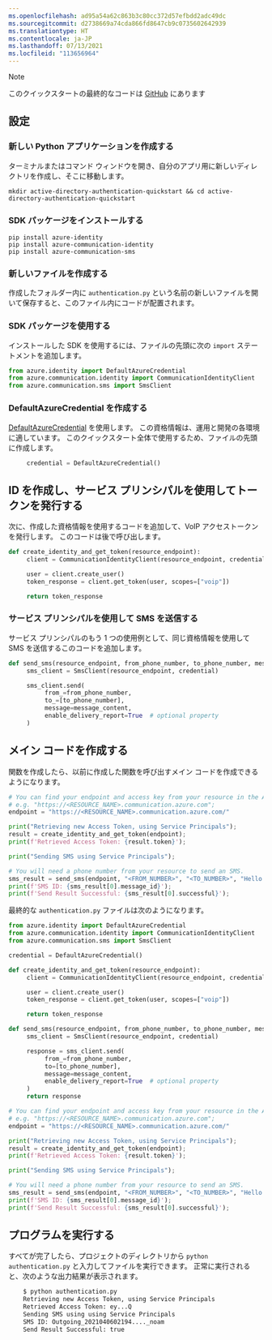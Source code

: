 ```yaml
---
ms.openlocfilehash: ad95a54a62c863b3c80cc372d57efbdd2adc49dc
ms.sourcegitcommit: d2738669a74cda866fd8647cb9c0735602642939
ms.translationtype: HT
ms.contentlocale: ja-JP
ms.lasthandoff: 07/13/2021
ms.locfileid: "113656964"
---
```

> [!NOTE]
> このクイックスタートの最終的なコードは [GitHub](https://github.com/Azure-Samples/communication-services-python-quickstarts/tree/main/use-managed-Identity) にあります

## <a name="setting-up"></a>設定

### <a name="create-a-new-python-application"></a>新しい Python アプリケーションを作成する

ターミナルまたはコマンド ウィンドウを開き、自分のアプリ用に新しいディレクトリを作成し、そこに移動します。

```console
mkdir active-directory-authentication-quickstart && cd active-directory-authentication-quickstart
```

### <a name="install-the-sdk-packages"></a>SDK パッケージをインストールする

```console
pip install azure-identity
pip install azure-communication-identity
pip install azure-communication-sms
```

### <a name="create-a-new-file"></a>新しいファイルを作成する
作成したフォルダー内に `authentication.py` という名前の新しいファイルを開いて保存すると、このファイル内にコードが配置されます。

### <a name="use-the-sdk-packages"></a>SDK パッケージを使用する

インストールした SDK を使用するには、ファイルの先頭に次の `import` ステートメントを追加します。

```python
from azure.identity import DefaultAzureCredential
from azure.communication.identity import CommunicationIdentityClient
from azure.communication.sms import SmsClient
```

### <a name="create-a-defaultazurecredential"></a>DefaultAzureCredential を作成する

[DefaultAzureCredential](/python/api/azure-identity/azure.identity.defaultazurecredential) を使用します。 この資格情報は、運用と開発の各環境に適しています。 このクイックスタート全体で使用するため、ファイルの先頭に作成します。

```python
     credential = DefaultAzureCredential()
```

## <a name="create-an-identity-and-issue-a-token-with-service-principals"></a>ID を作成し、サービス プリンシパルを使用してトークンを発行する

次に、作成した資格情報を使用するコードを追加して、VoIP アクセストークンを発行します。 このコードは後で呼び出します。

```python
def create_identity_and_get_token(resource_endpoint):
     client = CommunicationIdentityClient(resource_endpoint, credential)

     user = client.create_user()
     token_response = client.get_token(user, scopes=["voip"])

     return token_response
```

### <a name="send-an-sms-with-service-principals"></a>サービス プリンシパルを使用して SMS を送信する
サービス プリンシパルのもう 1 つの使用例として、同じ資格情報を使用して SMS を送信するこのコードを追加します。

```python
def send_sms(resource_endpoint, from_phone_number, to_phone_number, message_content):
     sms_client = SmsClient(resource_endpoint, credential)

     sms_client.send(
          from_=from_phone_number,
          to_=[to_phone_number],
          message=message_content,
          enable_delivery_report=True  # optional property
     )
```

## <a name="write-our-main-code"></a>メイン コードを作成する

関数を作成したら、以前に作成した関数を呼び出すメイン コードを作成できるようになります。

```python
# You can find your endpoint and access key from your resource in the Azure portal
# e.g. "https://<RESOURCE_NAME>.communication.azure.com";
endpoint = "https://<RESOURCE_NAME>.communication.azure.com/"

print("Retrieving new Access Token, using Service Principals");
result = create_identity_and_get_token(endpoint);
print(f'Retrieved Access Token: {result.token}');

print("Sending SMS using Service Principals");

# You will need a phone number from your resource to send an SMS.
sms_result = send_sms(endpoint, "<FROM_NUMBER>", "<TO_NUMBER>", "Hello from Service Principals");
print(f'SMS ID: {sms_result[0].message_id}');
print(f'Send Result Successful: {sms_result[0].successful}');
```

最終的な `authentication.py` ファイルは次のようになります。

```python
from azure.identity import DefaultAzureCredential
from azure.communication.identity import CommunicationIdentityClient
from azure.communication.sms import SmsClient

credential = DefaultAzureCredential()

def create_identity_and_get_token(resource_endpoint):
     client = CommunicationIdentityClient(resource_endpoint, credential)

     user = client.create_user()
     token_response = client.get_token(user, scopes=["voip"])

     return token_response

def send_sms(resource_endpoint, from_phone_number, to_phone_number, message_content):
     sms_client = SmsClient(resource_endpoint, credential)

     response = sms_client.send(
          from_=from_phone_number,
          to=[to_phone_number],
          message=message_content,
          enable_delivery_report=True  # optional property
     )
     return response

# You can find your endpoint and access key from your resource in the Azure portal
# e.g. "https://<RESOURCE_NAME>.communication.azure.com";
endpoint = "https://<RESOURCE_NAME>.communication.azure.com/"

print("Retrieving new Access Token, using Service Principals");
result = create_identity_and_get_token(endpoint);
print(f'Retrieved Access Token: {result.token}');

print("Sending SMS using Service Principals");

# You will need a phone number from your resource to send an SMS.
sms_result = send_sms(endpoint, "<FROM_NUMBER>", "<TO_NUMBER>", "Hello from Service Principals");
print(f'SMS ID: {sms_result[0].message_id}');
print(f'Send Result Successful: {sms_result[0].successful}');
```
## <a name="run-the-program"></a>プログラムを実行する

すべてが完了したら、プロジェクトのディレクトリから `python authentication.py` と入力してファイルを実行できます。 正常に実行されると、次のような出力結果が表示されます。

```Bash
    $ python authentication.py
    Retrieving new Access Token, using Service Principals
    Retrieved Access Token: ey...Q
    Sending SMS using using Service Principals
    SMS ID: Outgoing_2021040602194...._noam
    Send Result Successful: true
```
